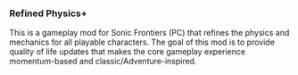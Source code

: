 ### Refined Physics+

This is a gameplay mod for Sonic Frontiers (PC) that refines the physics and mechanics for all playable characters. The goal of this mod is to provide quality of life updates that makes the core gameplay experience momentum-based and classic/Adventure-inspired.
